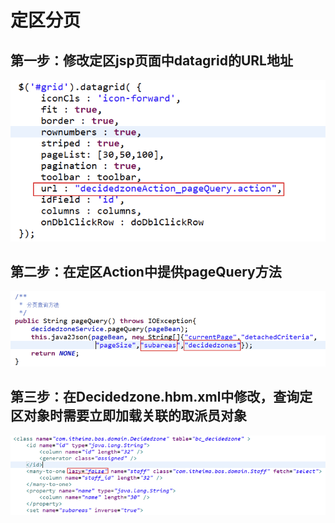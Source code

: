 # 定区分页

## 第一步：修改定区jsp页面中datagrid的URL地址

![](../../../../.gitbook/assets/image%20%28250%29.png)

## 第二步：在定区Action中提供pageQuery方法

![](../../../../.gitbook/assets/image%20%28124%29.png)

## 第三步：在Decidedzone.hbm.xml中修改，查询定区对象时需要立即加载关联的取派员对象

![](../../../../.gitbook/assets/image%20%2824%29.png)

